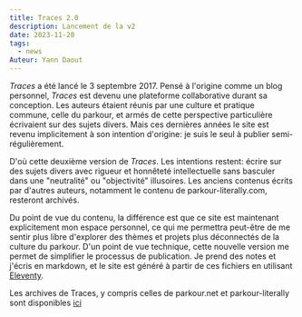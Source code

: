 ```yaml
---
title: Traces 2.0
description: Lancement de la v2
date: 2023-11-20
tags:
  - news
Auteur: Yann Daout
---
```

_Traces_ a été lancé le 3 septembre 2017.  Pensé à l'origine comme un blog personnel, _Traces_ est devenu une plateforme collaborative durant sa conception. Les auteurs étaient réunis par une culture et pratique commune, celle du parkour, et armés de cette perspective particulière écrivaient sur des sujets divers. Mais ces dernières années le site est revenu implicitement à son intention d'origine: je suis le seul à publier semi-régulièrement.

D'où cette deuxième version de _Traces_. Les intentions restent: écrire sur des sujets divers avec rigueur et honnêteté intellectuelle sans basculer dans une "neutralité" ou "objectivité" illusoires. Les anciens contenus écrits par d'autres auteurs, notamment le contenu de parkour-literally.com, resteront archivés.  

Du point de vue du contenu, la différence est que ce site est maintenant explicitement mon espace personnel, ce qui me permettra peut-être de me sentir plus libre d'explorer des thèmes et projets plus déconnectés de la culture du parkour. D'un point de vue technique, cette nouvelle version me permet de simplifier le processus de publication. Je prend des notes et j'écris en markdown, et le site est généré à partir de ces fichiers en utilisant [Eleventy](https://www.11ty.dev/).

Les archives de Traces, y compris celles de parkour.net et parkour-literally sont disponibles [ici](/archive/page/0/) 